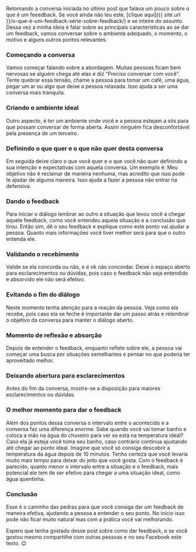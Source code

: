 Retomando a conversa iniciada no último post que falava um pouco sobre o que é um feeedback. Se você ainda não leu este, [clique aqui]({{ site.url }}/o-que-é-um-feedback-série-sobre-feedback/) e se inteire do assunto. Dessa vez a minha ideia é falar sobre as principais características ao se dar um feedback, vamos conversar sobre o ambiente adequado, o momento, o motivo e alguns outros pontos relevantes.

### Começando a conversa
Vamos começar falando sobre a abordagem. Muitas pessoas ficam bem nervosas se alguém chega até elas e diz “Preciso conversar com você”. Tente quebrar essa tensão, chame a pessoa para tomar um café, uma água, pegar um ar ou algo que deixe a pessoa relaxada. Isso ajuda a ser uma conversa mais tranquila.

### Criando o ambiente ideal
Outro aspecto, é ter um ambiente onde você e a pessoa estejam a sós para que possam conversar de forma aberta. Assim ninguém fica desconfortável pela presença de um terceiro.

### Definindo o que quer e o que não quer desta conversa
Em seguida deixe claro o que você quer e o que você não quer definindo a sua intenção e expectativas com aquela conversa. Um exemplo é: Meu objetivo não é reclamar de maneira nenhuma, mas acredito que isso pode te ajudar de alguma maneira. Isso ajuda a fazer a pessoa não entrar na defensiva.

### Dando o feedback
Para iniciar o diálogo lembrar ao outro a situação que levou você a chegar aquele feedback, como você entendeu aquela situação e a conclusão que tirou. Então sim, dê o seu feedback e explique como este ponto vai ajudar a pessoa. Quanto mais informações você tiver melhor será para que o outro entenda ele.

### Validando o recebimento
Valide se ela concorda ou não, e é ok não concordar. Deixe o espaço aberto para esclarecimentos ou dúvidas, pois caso o feedback não seja entendido e absorvido ele não será efetivo.

### Evitando o fim do diálogo
Neste momento tenha atenção para a reação da pessoa. Veja como ela recebe, pois caso ela se feche é importante dar um passo atrás e relembrar o objetivo da conversa para manter o diálogo aberto.

### Momento de reflexão e absorção
Depois de entender o feedback, enquanto reflete sobre ele, a pessoa vai começar uma busca por situações semelhantes e pensar no que poderia ter aproveitado melhor.

### Deixando abertura para esclarecimentos
Antes do fim da conversa, mostre-se a disposição para maiores esclarecimentos ou dúvidas.

### O melhor momento para dar o feedback
Além dos pontos dessa conversa o intervalo entre o acontecido e a conversa faz uma diferença enorme. Sabe quando você vai tomar banho e coloca a mão na água do chuveiro para ver se está na temperatura ideal? Caso ela já esteja você toma seu banho, caso contrário continua ajustando até chegar ao ponto ideal. Imagine que você só consiga descobrir a temperatura da água depois de 10 minutos. Tenho certeza que você levaria muito mais tempo para deixar do jeito que você gosta. Com o feedback é parecido, quanto menor o intervalo entre a situação e o feedback, mais potencial ele tem de ser efetivo para chegar a uma situação ideal, como água quentinha.

### Conclusão
Esse é o caminho das pedras para que você consiga dar um feedback de maneira efetiva, ajudando a pessoa a entender o seu ponto. No início isso pode não ficar muito natural mas com a prática você vai melhorando.

Espero que tenha gostado desse post sobre como dar feedback, e se você gostou mesmo  compartilhe com outras pessoas e no seu Facebook este texto. :wink:
